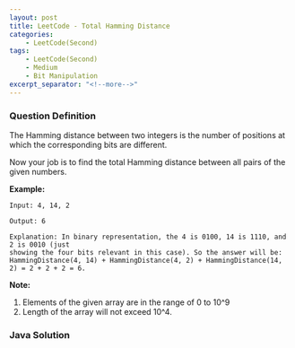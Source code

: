 ```yaml
---
layout: post
title: LeetCode - Total Hamming Distance
categories:
    - LeetCode(Second)
tags:
    - LeetCode(Second)
    - Medium
    - Bit Manipulation
excerpt_separator: "<!--more-->"
---
```


### Question Definition
The Hamming distance between two integers is the number of positions at which the corresponding bits are different.

Now your job is to find the total Hamming distance between all pairs of the given numbers.
<!--more-->
**Example:**
```
Input: 4, 14, 2

Output: 6

Explanation: In binary representation, the 4 is 0100, 14 is 1110, and 2 is 0010 (just
showing the four bits relevant in this case). So the answer will be:
HammingDistance(4, 14) + HammingDistance(4, 2) + HammingDistance(14, 2) = 2 + 2 + 2 = 6.
```
**Note:**
1. Elements of the given array are in the range of 0 to 10^9
2. Length of the array will not exceed 10^4.
### Java Solution
```java
```